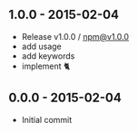 

## 1.0.0 - 2015-02-04
- Release v1.0.0 / npm@v1.0.0
- add usage
- add keywords
- implement :cat2:

## 0.0.0 - 2015-02-04
- Initial commit